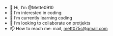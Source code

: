 - 👋 Hi, I’m @Mette0910
- 👀 I’m interested in coding
- 🌱 I’m currently learning coding
- 💞️ I’m looking to collaborate on protjekts
- 📫 How to reach me: mail, mett075s@gmail.com

<!---
Mette0910/Mette0910 is a ✨ special ✨ repository because its `README.md` (this file) appears on your GitHub profile.
You can click the Preview link to take a look at your changes.
--->
